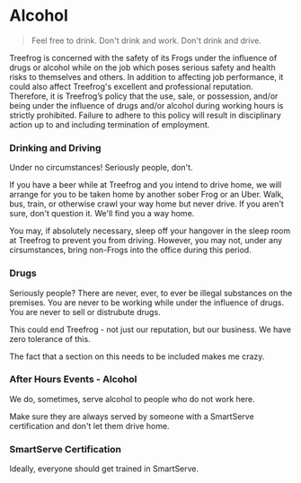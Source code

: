 # Alcohol

> Feel free to drink. Don't drink and work. Don't drink and drive.

Treefrog is concerned with the safety of its Frogs under the influence of drugs or alcohol while on the job which poses serious safety and health risks to themselves and others. In addition to affecting job performance, it could also affect Treefrog's excellent and professional reputation. Therefore, it is Treefrog’s policy that the use, sale, or possession, and/or being under the influence of drugs and/or alcohol during working hours is strictly prohibited. Failure to adhere to this policy will result in disciplinary action up to and including termination of employment.

### Drinking and Driving

Under no circumstances! Seriously people, don't.

If you have a beer while at Treefrog and you intend to drive home, we will arrange for you to be taken home by another sober Frog or an Uber. Walk, bus, train, or otherwise crawl your way home but never drive. If you aren't sure, don't question it. We'll find you a way home.

You may, if absolutely necessary, sleep off your hangover in the sleep room at Treefrog to prevent you from driving. However, you may not, under any cirsumstances, bring non-Frogs into the office during this period.

### Drugs

Seriously people? There are never, ever, to ever be illegal substances on the premises. You are never to be working while under the influence of drugs. You are never to sell or distrubute drugs.

This could end Treefrog - not just our reputation, but our business. We have zero tolerance of this.

The fact that a section on this needs to be included makes me crazy.

### After Hours Events - Alcohol

We do, sometimes, serve alcohol to people who do not work here.

Make sure they are always served by someone with a SmartServe certification and don't let them drive home.

### SmartServe Certification

Ideally, everyone should get trained in SmartServe.

